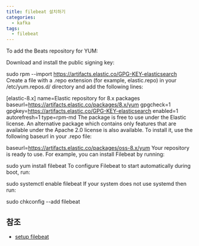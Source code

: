 ```yaml
---
title: filebeat 설치하기
categories:
  - kafka
tags: 
  - filebeat
---
```



To add the Beats repository for YUM:

Download and install the public signing key:

sudo rpm --import https://artifacts.elastic.co/GPG-KEY-elasticsearch
Create a file with a .repo extension (for example, elastic.repo) in your /etc/yum.repos.d/ directory and add the following lines:

[elastic-8.x]
name=Elastic repository for 8.x packages
baseurl=https://artifacts.elastic.co/packages/8.x/yum
gpgcheck=1
gpgkey=https://artifacts.elastic.co/GPG-KEY-elasticsearch
enabled=1
autorefresh=1
type=rpm-md
The package is free to use under the Elastic license. An alternative package which contains only features that are available under the Apache 2.0 license is also available. To install it, use the following baseurl in your .repo file:

baseurl=https://artifacts.elastic.co/packages/oss-8.x/yum
Your repository is ready to use. For example, you can install Filebeat by running:

sudo yum install filebeat
To configure Filebeat to start automatically during boot, run:

sudo systemctl enable filebeat
If your system does not use systemd then run:

sudo chkconfig --add filebeat

## 참조 
- [setup filebeat](https://www.elastic.co/guide/en/beats/filebeat/8.15/setup-repositories.html#_yum)